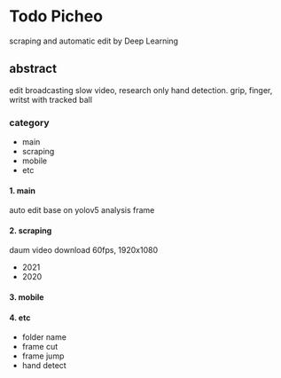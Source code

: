 # Todo Picheo 
 scraping and automatic edit by Deep Learning


## abstract
edit broadcasting slow video, research only hand detection.
grip, finger, writst with tracked ball  


### category
- main 
- scraping
- mobile
- etc


#### 1. main
auto edit base on yolov5
analysis frame


#### 2. scraping
daum video download 60fps, 1920x1080  
- 2021
- 2020


#### 3. mobile


#### 4. etc
- folder name 
- frame cut
- frame jump
- hand detect


